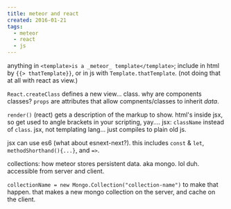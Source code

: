 ```yaml
---
title: meteor and react
created: 2016-01-21
tags:
  - meteor
  - react
  - js
---
```


anything in `<template>is a _meteor_ template</template>`; include in html by `{{> thatTemplate}}`, or in js with `Template.thatTemplate`. (not doing that at all with react as view.)

`React.createClass` defines a new view... class. why are components classes? `props` are attributes that allow compnents/classes to inherit _data_.

`render()` (react) gets a description of the markup to show. html's inside jsx, so get used to angle brackets in your scripting, yay.... jsx: `className` instead of `class`. jsx, not templating lang... just compiles to plain old js.

jsx can use es6 (what about esnext-next?). this includes `const` & `let`, `methodShorthand(){...}`, and `=>`.

collections: how meteor stores persistent data. aka mongo. lol duh. accessible from server and client.

`collectionName = new Mongo.Collection("collection-name")` to make that happen. that makes a new mongo collection on the server, and cache on the client.
